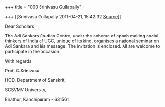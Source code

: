 +++
title = "000 Srinivasu Gullapally"

+++
[[Srinivasu Gullapally	2011-04-21, 15:42:32 [Source](https://groups.google.com/g/bvparishat/c/0AyQg8aaNZs)]]



Dear Scholars

  

The Adi Sankara Studies Centre, under the scheme of epoch making social thinkers of India of UGC, unique of its kind, organises a national seminar on Adi Sankara and his message. The invitation is enclosed. All are welcome to participate in the occasion.

  

  

With regards

Prof. G.Srinivasu

HOD, Department of Sanskrit,

SCSVMV University,

Enathur, Kanchipuram - 631561

  

